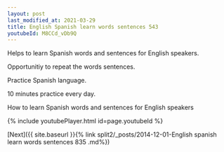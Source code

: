 ```yaml
---
layout: post
last_modified_at: 2021-03-29
title: English Spanish learn words sentences 543 
youtubeId: M8CCd_vDb9Q
---
```

 
 
Helps to learn Spanish words and sentences for English speakers.

Opportunitiy to repeat the words sentences. 

Practice Spanish language. 
 
10 minutes practice every day. 
 
How to learn Spanish words and sentences for English speakers 
 
{% include youtubePlayer.html id=page.youtubeId %}
 
 
[Next]({{ site.baseurl }}{% link  split2/_posts/2014-12-01-English spanish learn words sentences 835 .md%})
 
